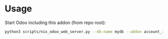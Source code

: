 # Usage

Start Odoo including this addon (from repo root):

```bash
python3 scripts/nix_odoo_web_server.py --db-name mydb --addon account_invoice_supplierinfo_update_discount
```
